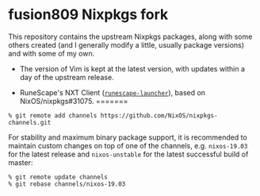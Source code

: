 # fusion809 Nixpkgs fork
This repository contains the upstream Nixpkgs packages, along with some others created (and I generally modify a little, usually package versions) and with some of my own. 

* The version of Vim is kept at the latest version, with updates within a day of the upstream release.

* RuneScape's NXT Client ([`runescape-launcher`](pkgs/games/runescape-launcher)), based on NixOS/nixpkgs#31075. 
=======
```
% git remote add channels https://github.com/NixOS/nixpkgs-channels.git
```

For stability and maximum binary package support, it is recommended to maintain
custom changes on top of one of the channels, e.g. `nixos-19.03` for the latest
release and `nixos-unstable` for the latest successful build of master:

```
% git remote update channels
% git rebase channels/nixos-19.03
```


